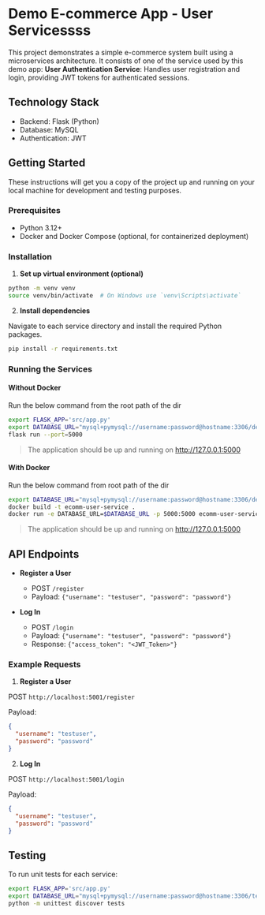 # Demo E-commerce App - User Servicessss

This project demonstrates a simple e-commerce system built using a microservices architecture. It consists of one of the service used by this demo app:
**User Authentication Service**: Handles user registration and login, providing JWT tokens for authenticated sessions.

## Technology Stack

- Backend: Flask (Python)
- Database: MySQL
- Authentication: JWT

## Getting Started

These instructions will get you a copy of the project up and running on your local machine for development and testing purposes.

### Prerequisites

- Python 3.12+
- Docker and Docker Compose (optional, for containerized deployment)

### Installation

1. **Set up virtual environment (optional)**

```bash
python -m venv venv
source venv/bin/activate  # On Windows use `venv\Scripts\activate`
```

2. **Install dependencies**

Navigate to each service directory and install the required Python packages.

```bash
pip install -r requirements.txt
```

### Running the Services

#### Without Docker

Run the below command from the root path of the dir

```bash
export FLASK_APP='src/app.py'
export DATABASE_URL="mysql+pymysql://username:password@hostname:3306/defaultdb"
flask run --port=5000
```

> The application should be up and running on http://127.0.0.1:5000

#### With Docker

Run the below command from root path of the dir

```bash
export DATABASE_URL="mysql+pymysql://username:password@hostname:3306/defaultdb"
docker build -t ecomm-user-service .
docker run -e DATABASE_URL=$DATABASE_URL -p 5000:5000 ecomm-user-service
```

> The application should be up and running on http://127.0.0.1:5000

## API Endpoints

- **Register a User**

  - POST `/register`
  - Payload: `{"username": "testuser", "password": "password"}`

- **Log In**
  - POST `/login`
  - Payload: `{"username": "testuser", "password": "password"}`
  - Response: `{"access_token": "<JWT_Token>"}`

### Example Requests

1. **Register a User**

POST `http://localhost:5001/register`

Payload:

```json
{
  "username": "testuser",
  "password": "password"
}
```

2. **Log In**

POST `http://localhost:5001/login`

Payload:

```json
{
  "username": "testuser",
  "password": "password"
}
```

## Testing

To run unit tests for each service:

```bash
export FLASK_APP='src/app.py'
export DATABASE_URL="mysql+pymysql://username:password@hostname:3306/testdb"
python -m unittest discover tests
```
